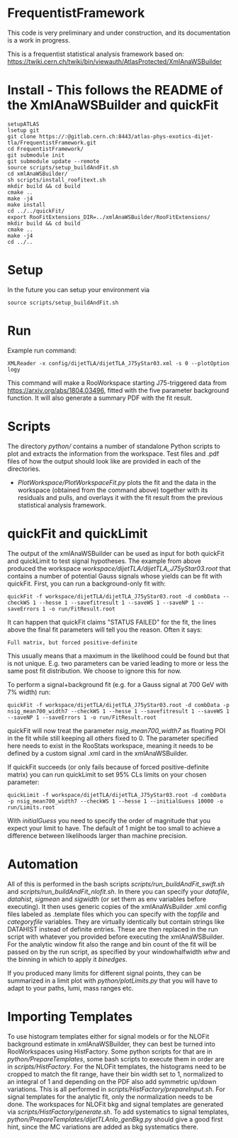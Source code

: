 # FrequentistFramework

This code is very preliminary and under construction, and its documentation is a work in progress. 

This is a frequentist statistical analysis framework based on:
https://twiki.cern.ch/twiki/bin/viewauth/AtlasProtected/XmlAnaWSBuilder

# Install - This follows the README of the XmlAnaWSBuilder and quickFit
```
setupATLAS
lsetup git
git clone https://:@gitlab.cern.ch:8443/atlas-phys-exotics-dijet-tla/FrequentistFramework.git
cd FrequentistFramework/
git submodule init
git submodule update --remote
source scripts/setup_buildAndFit.sh
cd xmlAnaWSBuilder/
sh scripts/install_roofitext.sh
mkdir build && cd build
cmake ..
make -j4
make install
cd ../../quickFit/
export RooFitExtensions_DIR=../xmlAnaWSBuilder/RooFitExtensions/
mkdir build && cd build
cmake ..
make -j4
cd ../..
```
# Setup

In the future you can setup your environment via
```
source scripts/setup_buildAndFit.sh
```

# Run

Example run command:
```
XMLReader -x config/dijetTLA/dijetTLA_J75yStar03.xml -s 0 --plotOption logy
```
This command will make a RooWorkspace starting J75-triggered data from https://arxiv.org/abs/1804.03496, fitted with the five parameter background function. It will also generate a summary PDF with the fit result.

# Scripts

The directory _python/_ contains a number of standalone Python scripts to plot and extracts the information from the workspace. Test files and .pdf files of how the output should look like are provided in each of the directories. 

   * _PlotWorkspace/PlotWorkspaceFit.py_ plots the fit and the data in the workspace (obtained from the command above) together with its residuals and pulls, and overlays it with the fit result from the previous statistical analysis framework. 

# quickFit and quickLimit

The output of the xmlAnaWSBuilder can be used as input for both quickFit and quickLimit to test signal hypotheses. The example from above produced the workspace _workspace/dijetTLA/dijetTLA_J75yStar03.root_ that contains a number of potential Gauss signals whose yields can be fit with quickFit. First, you can run a background-only fit with:
```
quickFit -f workspace/dijetTLA/dijetTLA_J75yStar03.root -d combData --checkWS 1 --hesse 1 --savefitresult 1 --saveWS 1 --saveNP 1 --saveErrors 1 -o run/FitResult.root
```
It can happen that quickFit claims "STATUS FAILED" for the fit, the lines above the final fit parameters will tell you the reason. Often it says:
```
Full matrix, but forced positive-definite
```
This usually means that a maximum in the likelihood could be found but that is not unique. E.g. two parameters can be varied leading to more or less the same post fit distribution. We choose to ignore this for now. 

To perform a signal+background fit (e.g. for a Gauss signal at 700 GeV with 7% width) run:
```
quickFit -f workspace/dijetTLA/dijetTLA_J75yStar03.root -d combData -p nsig_mean700_width7 --checkWS 1 --hesse 1 --savefitresult 1 --saveWS 1 --saveNP 1 --saveErrors 1 -o run/FitResult.root
```
quickFit will now treat the parameter _nsig_mean700_width7_ as floating POI in the fit while still keeping all others fixed to 0. The parameter specified here needs to exist in the RooStats workspace, meaning it needs to be defined by a custom signal .xml card in the xmlAnaWSBuilder.

If quickFit succeeds (or only fails because of forced positive-definite matrix) you can run quickLimit to set 95% CLs limits on your chosen parameter:
```
quickLimit -f workspace/dijetTLA/dijetTLA_J75yStar03.root -d combData -p nsig_mean700_width7 --checkWS 1 --hesse 1 --initialGuess 10000 -o run/Limits.root
```
With _initialGuess_ you need to specify the order of magnitude that you expect your limit to have. The default of 1 might be too small to achieve a difference between likelihoods larger than machine precision.

# Automation

All of this is performed in the bash scripts _scripts/run_buildAndFit_swift.sh_ and _scripts/run_buildAndFit_nlofit.sh_. In there you can specify your _datafile_, _datahist_, _sigmean_ and _sigwidth_ (or set them as env variables before executing). It then uses generic copies of the xmlAnaWsBuilder .xml config files labeled as .template files which you can specify with the _topfile_ and _categoryfile_ variables. They are virtually identically but contain strings like DATAHIST instead of definite entries. These are then replaced in the run script with whatever you provided before executing the xmlAnaWSBuilder. For the analytic window fit also the range and bin count of the fit will be passed on by the run script, as specified by your windowhalfwidth _whw_ and the binning in which to apply it _binedges_.

If you produced many limits for different signal points, they can be summarized in a limit plot with _python/plotLimits.py_ that you will have to adapt to your paths, lumi, mass ranges etc.

# Importing Templates

To use histogram templates either for signal models or for the NLOFit background estimate in xmlAnaWSBuilder, they can best be turned into RooWorkspaces using HistFactory. Some python scripts for that are in _python/PrepareTemplates_, some bash scripts to execute them in order are in _scripts/HistFactory_. For the NLOFit templates, the histograms need to be cropped to match the fit range, have their bin width set to 1, normalized to an integral of 1 and depending on the PDF also add symmetric up/down variations. This is all performed in _scripts/HistFactory/prepareInput.sh_. For signal templates for the analytic fit, only the normalization needs to be done. The workspaces for NLOFit bkg and signal templates are generated via _scripts/HistFactory/generate.sh_. To add systematics to signal templates, _python/PrepareTemplates/dijetTLAnlo_genBkg.py_ should give a good first hint, since the MC variations are added as bkg systematics there.
